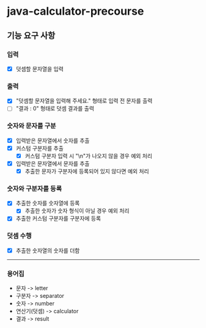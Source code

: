 # java-calculator-precourse

## 기능 요구 사항

### 입력

- [x] 덧셈할 문자열을 입력

### 출력

- [x] "덧셈할 문자열을 입력해 주세요." 형태로 입력 전 문자를 출력
- [ ] "결과 : 0" 형태로 덧셈 결과를 출력

### 숫자와 문자를 구분

- [x] 입력받은 문자열에서 숫자를 추출
- [x] 커스텀 구분자를 추출
    - [x] 커스텀 구분자 입력 시 "\n"가 나오지 않을 경우 예외 처리
- [x] 입력받은 문자열에서 문자를 추출
    - [x] 추출한 문자가 구분자에 등록되어 있지 않다면 예외 처리

### 숫자와 구분자를 등록

- [x] 추출한 숫자를 숫자열에 등록
    - [x] 추출한 숫자가 숫자 형식이 아닐 경우 예외 처리
- [x] 추출한 커스텀 구분자를 구분자에 등록

### 덧셈 수행

- [x] 추출한 숫자열의 숫자를 더함

---

### 용어집

- 문자 -> letter
- 구분자 -> separator
- 숫자 -> number
- 연산기(덧셈) -> calculator
- 결과 -> result